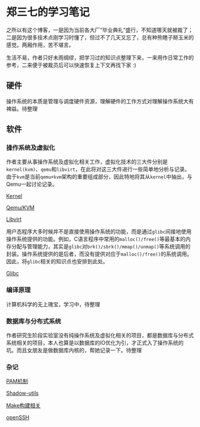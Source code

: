 # 郑三七的学习笔记

之所以有这个博客，一是因为当前各大厂“毕业典礼”盛行，不知道哪天就被裁了；二是因为很多技术点刚学习时懂了，但过不了几天又忘了，总有种熊瞎子掰玉米的感觉。两厢作用，苦不堪言。

生活不易，作者只好未雨绸缪，把学习过的知识点整理下来，一来用作日常工作的参考，二来便于被裁员后可以快速恢复上下文再找下家 :)

## 硬件

操作系统的本质是管理与调度硬件资源，理解硬件的工作方式对理解操作系统大有裨益。待整理

## 软件

### 操作系统及虚拟化

作者主要从事操作系统及虚拟化相关工作，虚拟化技术的三大件分别是`kernel(kvm)`、`qemu`和`libvirt`，在此将对这三大件进行一些简单地分析与记录。由于`kvm`是当前`qemu+kvm`架构的重要组成部分，因此特地将其从`kernel`中抽出，与Qemu一起讨论记录。

[Kernel](software/osvirt/kernel/kernel.md)

[Qemu/KVM](software/osvirt/qemukvm/qemu_kvm.md)

[Libvirt](software/osvirt/libvirt/libvirt.md)

用户态程序大多时候并不是直接使用操作系统的功能，而是通过`glibc`间接地使用操作系统提供的功能。例如，C语言程序中常用的`malloc()/free()`等最基本的内存分配与管理能力，其实是`glibc`对`brk()/sbrk()/mmap()/unmap()`等系统调用的封装。操作系统提供的是后者，而没有提供对应于`malloc()/free()`的系统调用。因此，将`glibc`相关的知识点也安排到此处。

[Glibc](software/osvirt/glibc/glibc.md)

### 编译原理

计算机科学的无上瑰宝，学习中，待整理

### 数据库与分布式系统

作者研究生阶段实验室没有纯操作系统及虚拟化相关的项目，都是数据库与分布式系统相关的项目，本人也算是以数据库的IO优化为引，才正式入了操作系统的坑。而且女朋友是做数据库内核的，帮她记录一下。待整理

### 杂记

[PAM机制](software/misc/pam.md)

[Shadow-utils](software/misc/shadow_utils.md)

[Make构建相关](software/misc/make.md)

[openSSH](software/misc/openssh.md)
